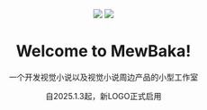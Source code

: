 <div align="center">
  <img src="https://github.com/user-attachments/assets/f33aeab7-76f7-47d3-9e0b-08ddd6a03a0e">
  <img src="https://github.com/user-attachments/assets/26367c68-25c4-4d2d-86be-a9274df98739">
  <h1>Welcome to MewBaka!</h1>
  <p>一个开发视觉小说以及视觉小说周边产品的小型工作室</p>
  <p>自2025.1.3起，新LOGO正式启用</p>
</div>
